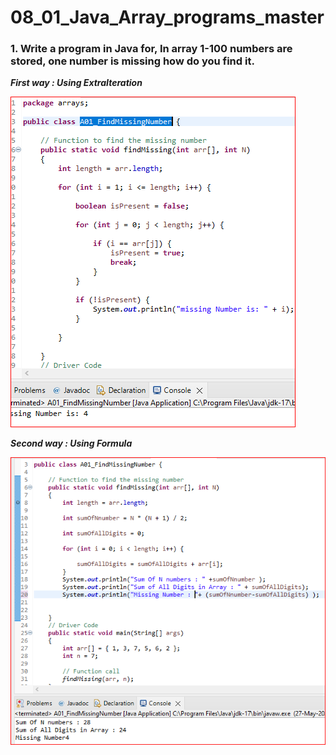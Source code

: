 # 08_01_Java_Array_programs_master


  ### 1.	Write a program in Java for, In array 1-100 numbers are stored, one number is missing how do you find it.
     
   ***First way : Using ExtraIteration***  
    
   ![ScreenShot](images/A01_FindMissingNumber.PNG)
   
   ***Second way : Using Formula***  
    
   ![ScreenShot](images/A01_FindMissingNumber2.PNG)
